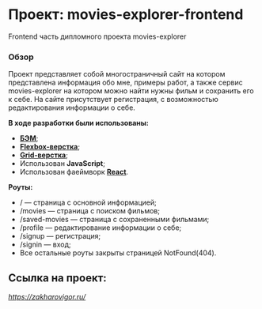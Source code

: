 # Проект: movies-explorer-frontend
Frontend часть дипломного проекта movies-explorer  
  

### Обзор
Проект представляет собой многостраничный сайт на котором представлена информация обо мне, примеры работ, 
а также сервис movies-explorer на котором можно найти нужны фильм и сохранить его к себе. На сайте присутствует регистрация, с возможностью редактирования информации о себе.


**В ходе разработки были использованы:**

* [**БЭМ**](https://ru.bem.info/);
* [**Flexbox-верстка**](https://habr.com/ru/post/467049/);
* [**Grid-верстка**](https://medium.com/@stasonmars/%D0%B2%D0%B5%CC%88%D1%80%D1%81%D1%82%D0%BA%D0%B0-%D0%BD%D0%B0-grid-%D0%B2-css-%D0%BF%D0%BE%D0%BB%D0%BD%D0%BE%D0%B5-%D1%80%D1%83%D0%BA%D0%BE%D0%B2%D0%BE%D0%B4%D1%81%D1%82%D0%B2%D0%BE-%D0%B8-%D1%81%D0%BF%D1%80%D0%B0%D0%B2%D0%BE%D1%87%D0%BD%D0%B8%D0%BA-220508316f8b);
* Использован **JavaScript**;
* Использован фаеймворк [**React**](https://ru.reactjs.org/).


**Роуты:**
* / — страница с основной информацией;
* /movies — страница с поиском фильмов;
* /saved-movies — страница с сохраненными фильмами;
* /profile — редактирование информации о себе;
* /signup — регистрация;
* /signin — вход;
* Все остальные роуты закрыты страницей NotFound(404).


## Ссылка на проект: 

*https://zakharovigor.ru/*



